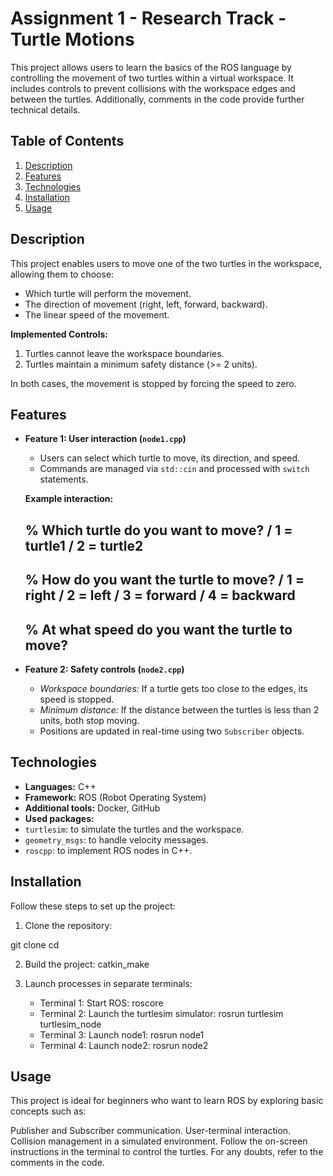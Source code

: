 # Assignment 1 - Research Track - Turtle Motions

This project allows users to learn the basics of the ROS language by controlling the movement of two turtles within a virtual workspace. It includes controls to prevent collisions with the workspace edges and between the turtles. Additionally, comments in the code provide further technical details.

## Table of Contents
1. [Description](#description)
2. [Features](#features)
3. [Technologies](#technologies)
4. [Installation](#installation)
5. [Usage](#usage)

## Description

This project enables users to move one of the two turtles in the workspace, allowing them to choose:
- Which turtle will perform the movement.
- The direction of movement (right, left, forward, backward).
- The linear speed of the movement.

**Implemented Controls:**
1. Turtles cannot leave the workspace boundaries.
2. Turtles maintain a minimum safety distance (>= 2 units).

In both cases, the movement is stopped by forcing the speed to zero.

## Features

- **Feature 1: User interaction (`node1.cpp`)**

   - Users can select which turtle to move, its direction, and speed.
   - Commands are managed via `std::cin` and processed with `switch` statements.

   **Example interaction:**

	% Which turtle do you want to move? / 1 = turtle1 / 2 = turtle2
	-----------------------------
	% How do you want the turtle to move? / 1 = right / 2 = left / 3 = forward / 4 = backward
	-----------------------------
	% At what speed do you want the turtle to move?
	-----------------------------
- **Feature 2: Safety controls (`node2.cpp`)**

  - *Workspace boundaries:* If a turtle gets too close to the edges, its speed is stopped.
  - *Minimum distance:* If the distance between the turtles is less than 2 units, both stop moving.
  - Positions are updated in real-time using two `Subscriber` objects.

## Technologies 

- **Languages:** C++
- **Framework:** ROS (Robot Operating System)
- **Additional tools:** Docker, GitHub
- **Used packages:**
- `turtlesim`: to simulate the turtles and the workspace.
- `geometry_msgs`: to handle velocity messages.
- `roscpp`: to implement ROS nodes in C++.

## Installation

Follow these steps to set up the project:

1. Clone the repository:

git clone <repository-URL>
cd <folder-name>

2. Build the project: catkin_make

3. Launch processes in separate terminals:

	- Terminal 1: Start ROS: roscore
	- Terminal 2: Launch the turtlesim simulator: rosrun turtlesim turtlesim_node
	- Terminal 3: Launch node1: rosrun <package-name> node1
	- Terminal 4: Launch node2: rosrun <package-name> node2

## Usage

This project is ideal for beginners who want to learn ROS by exploring basic concepts such as:

Publisher and Subscriber communication.
User-terminal interaction.
Collision management in a simulated environment.
Follow the on-screen instructions in the terminal to control the turtles. For any doubts, refer to the comments in the code.
